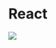 # React

<img src="https://img.shields.io/badge/react-20232a.svg?style=for-the-badge&logo=react&logoColor=61DAFB"/>
